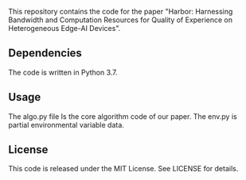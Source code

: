 This repository contains the code for the paper "Harbor: Harnessing Bandwidth and Computation Resources for Quality of Experience on Heterogeneous Edge-AI Devices".

## Dependencies
The code is written in Python 3.7.

## Usage
The algo.py file Is the core algorithm code of our paper. 
The env.py is partial environmental variable data.


## License
This code is released under the MIT License. See LICENSE for details.

